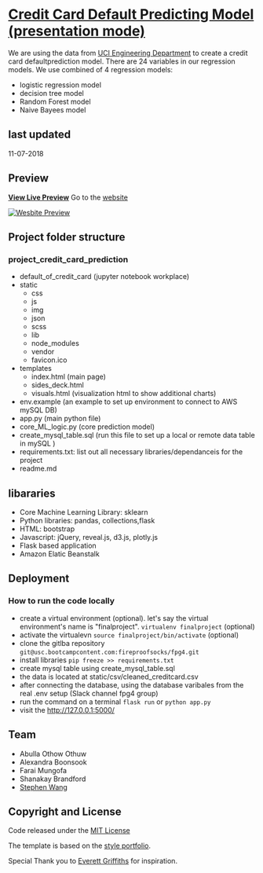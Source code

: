 # [Credit Card Default Predicting Model (presentation mode)](http://fpg4finalproject-env.uyjerqqha9.us-west-2.elasticbeanstalk.com/presentation?transition=concave#)

 We are using the data from [UCI Engineering Department](https://archive.ics.uci.edu/ml/datasets/default+of+credit+card+clients) to create a credit card defaultprediction model. There are 24 variables in our regression models. We use combined of 4 regression models:
- logistic regression model
- decision tree model
- Random Forest model
- Naive Bayees model

## last updated

11-07-2018

## Preview

**[View Live Preview](http://fpg4finalproject-env.uyjerqqha9.us-west-2.elasticbeanstalk.com/presentation?transition=concave#)**
Go to the [website](http://fpg4finalproject-env.uyjerqqha9.us-west-2.elasticbeanstalk.com/)

[![Wesbite Preview](static/img/website_preview.png)](http://fpg4finalproject-env.uyjerqqha9.us-west-2.elasticbeanstalk.com/)

## Project folder structure

### project_credit_card_prediction

- default_of_credit_card (jupyter notebook workplace)
- static
  - css
  - js
  - img
  - json
  - scss
  - lib
  - node_modules
  - vendor
  - favicon.ico
- templates
  - index.html (main page)
  - sides_deck.html
  - visuals.html (visualization html to show additional charts)
- env.example (an example to set up environment to connect to AWS mySQL DB)
- app.py (main python file)
- core_ML_logic.py (core prediction model)
- create_mysql_table.sql (run this file to set up a local or remote data table in mySQL )
- requirements.txt: list out all necessary libraries/dependanceis for the project
- readme.md

## libararies

- Core Machine Learning Library: sklearn
- Python libraries: pandas, collections,flask
- HTML: bootstrap
- Javascript: jQuery, reveal.js, d3.js, plotly.js
- Flask based application
- Amazon Elatic Beanstalk

## Deployment

### How to run the code locally

- create a virtual environment (optional). let's say the virtual environment's name is "finalproject". `virtualenv finalproject` (optional)
- activate the virtualevn `source finalproject/bin/activate` (optional)
- clone the gitlba repository `git@usc.bootcampcontent.com:fireproofsocks/fpg4.git`
- install libraries `pip freeze >> requirements.txt`
- create mysql table using create_mysql_table.sql
- the data is located at static/csv/cleaned_creditcard.csv
- after connecting the database, using the database varibales from the real .env setup (Slack channel fpg4 group)
- run the command on a terminal `flask run` or `python app.py`
- visit the http://127.0.0.1:5000/

## Team

- Abulla Othow Othuw
- Alexandra Boonsook
- Farai Mungofa
- Shanakay Brandford
- [Stephen Wang](https://github.com/zjgcainiao)

## Copyright and License

Code released under the [MIT License](https://opensource.org/licenses/MIT)

The template is based on the [style portfolio](https://blackrockdigital.github.io/startbootstrap-stylish-portfolio).

Special Thank you to [Everett Griffiths](https://github.com/fireproofsocks) for inspiration.
